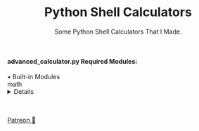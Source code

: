 # <h1 align="center">Python Shell Calculators</h1>
<p align="center">Some Python Shell Calculators That I Made.</p>
<br>
<h4>advanced_calculator.py Required Modules:</h4>
• Built-in Modules<br>
math<br>
<details>• Not Built-in Modules
  <option>pyttsx3
morse_talk
translate</option>
</details>


<br><br>
<a href="https://www.patreon.com/axorax">Patreon 💖</a>

